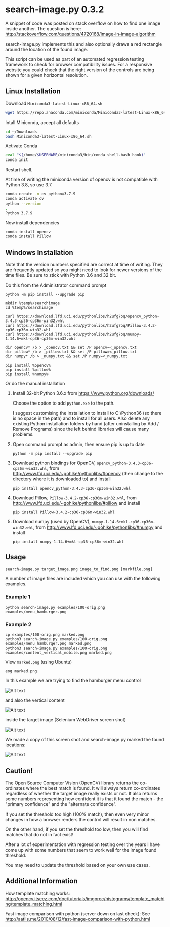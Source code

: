 # search-image.py 0.3.2

A snippet of code was posted on stack overflow on how to find one image inside another. The question is here: http://stackoverflow.com/questions/4720168/image-in-image-algorithm

search-image.py implements this and also optionally draws a red rectangle around the location of the found image.

This script can be used as part of an automated regression testing framework to check for browser compatibility issues. For a responsive website you could check that the right version of the controls are being shown for a given horizontal resolution.

## Linux Installation

Download `Miniconda3-latest-Linux-x86_64.sh`

```bash
wget https://repo.anaconda.com/miniconda/Miniconda3-latest-Linux-x86_64.sh -P ~/Downloads/
```

Intall Miniconda, accept all defaults

```bash
cd ~/Downloads
bash Miniconda3-latest-Linux-x86_64.sh
```

Activate Conda

```bash
eval "$(/home/$USERNAME/miniconda3/bin/conda shell.bash hook)"
conda init
```

Restart shell.

At time of writing the miniconda version of opencv is not compatible with Python 3.8, so use 3.7.

```bash
conda create -n cv python=3.7.9
conda activate cv
python --version
.
Python 3.7.9
```

Now install dependencies

```bash
conda install opencv
conda install Pillow
```

## Windows Installation

Note that the version numbers specified are correct at time of writing. They are frequently updated so you might need to look for newer versions of the time files. Be sure to stick with Python 3.6 and 32 bit.


Do this from the Administrator command prompt

```
python -m pip install --upgrade pip

mkdir %temp%/searchimage
cd %temp%/searchimage

curl https://download.lfd.uci.edu/pythonlibs/h2ufg7oq/opencv_python-3.4.3-cp36-cp36m-win32.whl
curl https://download.lfd.uci.edu/pythonlibs/h2ufg7oq/Pillow-3.4.2-cp36-cp36m-win32.whl
curl https://download.lfd.uci.edu/pythonlibs/h2ufg7oq/numpy-1.14.6+mkl-cp36-cp36m-win32.whl

dir opencv* /b > _opencv.txt && set /P opencv=<_opencv.txt
dir pillow* /b > _pillow.txt && set /P pillow=<_pillow.txt
dir numpy* /b > _numpy.txt && set /P numpy=<_numpy.txt

pip install %opencv%
pip install %pillow%
pip install %numpy%
```

Or do the manual installation

1. Install 32-bit Python 3.6.x from https://www.python.org/downloads/

   Choose the option to add `python.exe` to the path.
   
   I suggest customising the installation to install to C:\Python36 (so there is no space in the path) and to install for all users.
   Also delete any existing Python installation folders by hand (after uninstalling by Add / Remove Programs) since the left behind libraries will cause many problems.

2. Open command prompt as admin, then ensure pip is up to date

    ```
    python -m pip install --upgrade pip
    ```

3. Download python bindings for OpenCV, `opencv_python-3.4.3-cp36-cp36m-win32.whl`, from http://www.lfd.uci.edu/~gohlke/pythonlibs/#opencv (then change to the directory where it is downloaded to) and install

    ```
    pip install opencv_python-3.4.3-cp36-cp36m-win32.whl
    ```

4. Download Pillow, `Pillow-3.4.2-cp36-cp36m-win32.whl`, from http://www.lfd.uci.edu/~gohlke/pythonlibs/#pillow and install

    ```
    pip install Pillow-3.4.2-cp36-cp36m-win32.whl
    ```

5. Download numpy (used by OpenCV), `numpy-1.14.6+mkl-cp36-cp36m-win32.whl`, from http://www.lfd.uci.edu/~gohlke/pythonlibs/#numpy and install

    ```
    pip install numpy-1.14.6+mkl-cp36-cp36m-win32.whl
    ```

## Usage

```
search-image.py target_image.png image_to_find.png [markfile.png]
```

A number of image files are included which you can use with the following examples.

### Example 1

```
python search-image.py examples/100-orig.png examples/menu_hamburger.png
```

### Example 2

```
cp examples/100-orig.png marked.png
python3 search-image.py examples/100-orig.png examples/menu_hamburger.png marked.png
python3 search-image.py examples/100-orig.png examples/content_vertical_mobile.png marked.png
```

View `marked.png` (using Ubuntu)

```
eog marked.png
```

In this example we are trying to find the hamburger menu control

![Alt text](examples/menu_hamburger.png?raw=true "Hamburger Menu Control")

and also the vertical content

![Alt text](examples/content_vertical_mobile.png?raw=true "Vertical Content")

inside the target image (Selenium WebDriver screen shot)

![Alt text](examples/100-orig.png?raw=true "Mobile View")

We made a copy of this screen shot and search-image.py marked the found locations:

![Alt text](examples/100-marked.png?raw=true "Hamburger Menu Control")


## Caution!

The Open Source Computer Vision (OpenCV) library returns the co-ordinates where the best match is found. It will always return co-ordinates regardless of whether the target image really exists or not. It also returns some numbers representing how confident it is that it found the match - the "primary confidence" and the "alternate confidence".

If you set the threshold too high (100% match), then even very minor changes in how a browser renders the control will result in non matches.

On the other hand, if you set the threshold too low, then you will find matches that do not in fact exist!

After a lot of experimentation with regression testing over the years I have come up with some numbers that seem to work well for the image found threshold.

You may need to update the threshold based on your own use cases.

## Additional Information

How template matching works:
http://opencv.itseez.com/doc/tutorials/imgproc/histograms/template_matching/template_matching.html

Fast image comparison with python (server down on last check):
See http://aatiis.me/2010/08/12/fast-image-comparison-with-python.html
